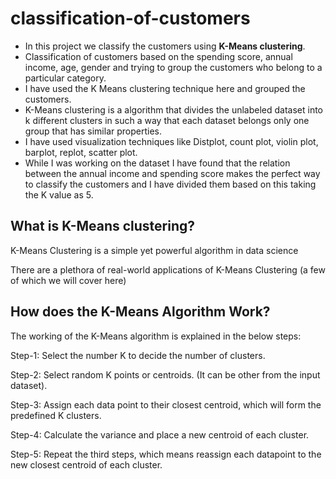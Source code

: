 # classification-of-customers
- In this project we classify the customers using **K-Means clustering**.
- Classification of customers based on the spending score, annual income, age, gender and trying to group the customers who belong to a particular category. 
- I have used the K Means clustering technique here and grouped the customers. 
- K-Means clustering is a algorithm that divides the unlabeled dataset into k different clusters in such a way that each dataset belongs only one group that has similar           properties.
- I have used visualization techniques like Distplot, count plot, violin plot, barplot, replot, scatter plot. 
- While I was working on the dataset I have found that the relation between the annual income and spending score makes the perfect way to classify the customers and I have       divided them based on this taking the K value as 5. 

## What is K-Means clustering?

K-Means Clustering is a simple yet powerful algorithm in data science

 There are a plethora of real-world applications of K-Means Clustering (a few of which we will cover here)


## How does the K-Means Algorithm Work?

The working of the K-Means algorithm is explained in the below steps:

Step-1: Select the number K to decide the number of clusters.

Step-2: Select random K points or centroids. (It can be other from the input dataset).

Step-3: Assign each data point to their closest centroid, which will form the predefined K clusters.

Step-4: Calculate the variance and place a new centroid of each cluster.

Step-5: Repeat the third steps, which means reassign each datapoint to the new closest centroid of each cluster.


